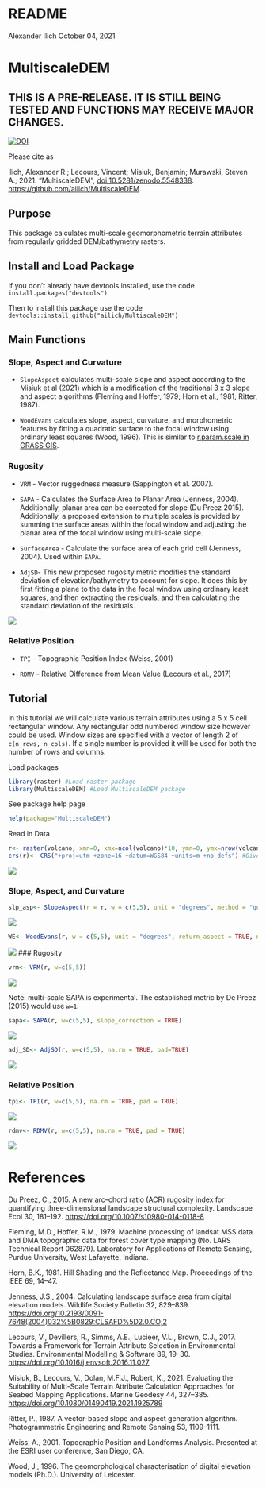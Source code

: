 README
================
Alexander Ilich
October 04, 2021

# MultiscaleDEM

## THIS IS A PRE-RELEASE. IT IS STILL BEING TESTED AND FUNCTIONS MAY RECEIVE MAJOR CHANGES.

[![DOI](https://zenodo.org/badge/353158828.svg)](https://zenodo.org/badge/latestdoi/353158828)

Please cite as

Ilich, Alexander R.; Lecours, Vincent; Misiuk, Benjamin; Murawski,
Steven A.; 2021. “MultiscaleDEM”, <doi:10.5281/zenodo.5548338>.
<https://github.com/ailich/MultiscaleDEM>.

## Purpose

This package calculates multi-scale geomorphometric terrain attributes
from regularly gridded DEM/bathymetry rasters.

## Install and Load Package

If you don’t already have devtools installed, use the code
`install.packages("devtools")`

Then to install this package use the code
`devtools::install_github("ailich/MultiscaleDEM")`

## Main Functions

### Slope, Aspect and Curvature

-   `SlopeAspect` calculates multi-scale slope and aspect according to
    the Misiuk et al (2021) which is a modification of the traditional 3
    x 3 slope and aspect algorithms (Fleming and Hoffer, 1979; Horn et
    al., 1981; Ritter, 1987).

-   `WoodEvans` calculates slope, aspect, curvature, and morphometric
    features by fitting a quadratic surface to the focal window using
    ordinary least squares (Wood, 1996). This is similar to
    [r.param.scale in GRASS
    GIS](https://grass.osgeo.org/grass80/manuals/r.param.scale.html).

### Rugosity

-   `VRM` - Vector ruggedness measure (Sappington et al. 2007).

-   `SAPA` - Calculates the Surface Area to Planar Area (Jenness, 2004).
    Additionally, planar area can be corrected for slope (Du Preez
    2015). Additionally, a proposed extension to multiple scales is
    provided by summing the surface areas within the focal window and
    adjusting the planar area of the focal window using multi-scale
    slope.

-   `SurfaceArea` - Calculate the surface area of each grid cell
    (Jenness, 2004). Used within `SAPA`.

-   `AdjSD`- This new proposed rugosity metric modifies the standard
    deviation of elevation/bathymetry to account for slope. It does this
    by first fitting a plane to the data in the focal window using
    ordinary least squares, and then extracting the residuals, and then
    calculating the standard deviation of the residuals.

![](images/adj_sd.png)

### Relative Position

-   `TPI` - Topographic Position Index (Weiss, 2001)

-   `RDMV` - Relative Difference from Mean Value (Lecours et al., 2017)

## Tutorial

In this tutorial we will calculate various terrain attributes using a 5
x 5 cell rectangular window. Any rectangular odd numbered window size
however could be used. Window sizes are specified with a vector of
length 2 of `c(n_rows, n_cols)`. If a single number is provided it will
be used for both the number of rows and columns.

Load packages

``` r
library(raster) #Load raster package
library(MultiscaleDEM) #Load MultiscaleDEM package
```

See package help page

``` r
help(package="MultiscaleDEM")
```

Read in Data

``` r
r<- raster(volcano, xmn=0, xmx=ncol(volcano)*10, ymn=0, ymx=nrow(volcano)*10) #Use built in volcano data set
crs(r)<- CRS("+proj=utm +zone=16 +datum=WGS84 +units=m +no_defs") #Give r a projection. This is not the right projection, but some functions currently throw an error if there is no crs.
```

![](README_files/figure-gfm/unnamed-chunk-4-1.png)<!-- -->

### Slope, Aspect, and Curvature

``` r
slp_asp<- SlopeAspect(r = r, w = c(5,5), unit = "degrees", method = "queen")
```

![](README_files/figure-gfm/unnamed-chunk-6-1.png)<!-- -->

``` r
WE<- WoodEvans(r, w = c(5,5), unit = "degrees", return_aspect = TRUE, na.rm = TRUE, pad = TRUE)
```

![](README_files/figure-gfm/unnamed-chunk-8-1.png)<!-- --> \#\#\#
Rugosity

``` r
vrm<- VRM(r, w=c(5,5))
```

![](README_files/figure-gfm/unnamed-chunk-10-1.png)<!-- -->

Note: multi-scale SAPA is experimental. The established metric by De
Preez (2015) would use `w=1`.

``` r
sapa<- SAPA(r, w=c(5,5), slope_correction = TRUE)
```

![](README_files/figure-gfm/unnamed-chunk-12-1.png)<!-- -->

``` r
adj_SD<- AdjSD(r, w=c(5,5), na.rm = TRUE, pad=TRUE)
```

![](README_files/figure-gfm/unnamed-chunk-14-1.png)<!-- -->

### Relative Position

``` r
tpi<- TPI(r, w=c(5,5), na.rm = TRUE, pad = TRUE)
```

![](README_files/figure-gfm/unnamed-chunk-16-1.png)<!-- -->

``` r
rdmv<- RDMV(r, w=c(5,5), na.rm = TRUE, pad = TRUE)
```

![](README_files/figure-gfm/unnamed-chunk-18-1.png)<!-- -->

# References

Du Preez, C., 2015. A new arc–chord ratio (ACR) rugosity index for
quantifying three-dimensional landscape structural complexity. Landscape
Ecol 30, 181–192. <https://doi.org/10.1007/s10980-014-0118-8>

Fleming, M.D., Hoffer, R.M., 1979. Machine processing of landsat MSS
data and DMA topographic data for forest cover type mapping (No. LARS
Technical Report 062879). Laboratory for Applications of Remote Sensing,
Purdue University, West Lafayette, Indiana.

Horn, B.K., 1981. Hill Shading and the Reflectance Map. Proceedings of
the IEEE 69, 14–47.

Jenness, J.S., 2004. Calculating landscape surface area from digital
elevation models. Wildlife Society Bulletin 32, 829–839.
<https://doi.org/10.2193/0091-7648(2004)032%5B0829:CLSAFD%5D2.0.CO;2>

Lecours, V., Devillers, R., Simms, A.E., Lucieer, V.L., Brown, C.J.,
2017. Towards a Framework for Terrain Attribute Selection in
Environmental Studies. Environmental Modelling & Software 89, 19–30.
<https://doi.org/10.1016/j.envsoft.2016.11.027>

Misiuk, B., Lecours, V., Dolan, M.F.J., Robert, K., 2021. Evaluating the
Suitability of Multi-Scale Terrain Attribute Calculation Approaches for
Seabed Mapping Applications. Marine Geodesy 44, 327–385.
<https://doi.org/10.1080/01490419.2021.1925789>

Ritter, P., 1987. A vector-based slope and aspect generation algorithm.
Photogrammetric Engineering and Remote Sensing 53, 1109–1111.

Weiss, A., 2001. Topographic Position and Landforms Analysis. Presented
at the ESRI user conference, San Diego, CA.

Wood, J., 1996. The geomorphological characterisation of digital
elevation models (Ph.D.). University of Leicester.
